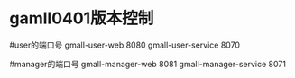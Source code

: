 # gamll0401版本控制

#user的端口号
gmall-user-web      8080
gmall-user-service  8070

#manager的端口号
gmall-manager-web      8081
gmall-manager-service  8071